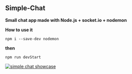 ## Simple-Chat

**Small chat app made with Node.js + socket.io + nodemon**

**How to use it**

    npm i --save-dev nodemon
   **then**
  
    npm run devStart
    
[![simple chat showcase](http://img.youtube.com/vi/Glvpa4JjdaY/0.jpg)](http://www.youtube.com/watch?v=Glvpa4JjdaY "simple chat showcase")
